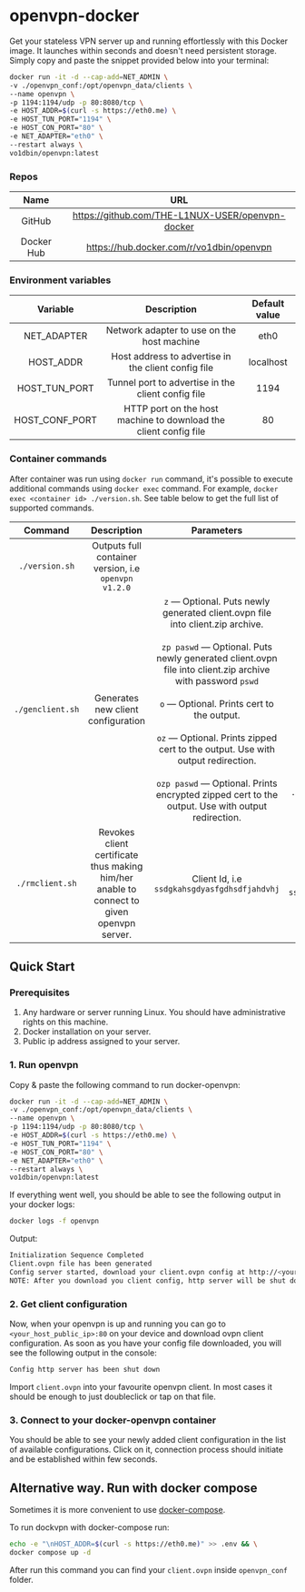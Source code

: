# openvpn-docker

Get your stateless VPN server up and running effortlessly with this Docker image. It launches within seconds and doesn't need persistent storage. Simply copy and paste the snippet provided below into your terminal:

```bash
docker run -it -d --cap-add=NET_ADMIN \
-v ./openvpn_conf:/opt/openvpn_data/clients \
--name openvpn \
-p 1194:1194/udp -p 80:8080/tcp \
-e HOST_ADDR=$(curl -s https://eth0.me) \
-e HOST_TUN_PORT="1194" \
-e HOST_CON_PORT="80" \
-e NET_ADAPTER="eth0" \
--restart always \
vo1dbin/openvpn:latest 
```

### Repos

| Name | URL |
| :--: | :-----: |
| GitHub | <https://github.com/THE-L1NUX-USER/openvpn-docker> |
| Docker Hub | <https://hub.docker.com/r/vo1dbin/openvpn> |


### Environment variables

| Variable | Description | Default value |
| :------: | :---------: | :-----------: |
| NET_ADAPTER | Network adapter to use on the host machine | eth0 |
| HOST_ADDR | Host address to advertise in the client config file | localhost |
| HOST_TUN_PORT | Tunnel port to advertise in the client config file | 1194 |
| HOST_CONF_PORT | HTTP port on the host machine to download the client config file | 80 |


### Container commands

After container was run using `docker run` command, it's possible to execute additional commands using `docker exec` command. For example, `docker exec <container id> ./version.sh`. See table below to get the full list of supported commands.

| Command  | Description | Parameters | Example |
| :------: | :---------: | :--------: | :-----: |
| `./version.sh` | Outputs full container version, i.e `openvpn v1.2.0` |  | `docker exec openvpn ./version.sh` |
| `./genclient.sh` | Generates new client configuration | `z` — Optional. Puts newly generated client.ovpn file into client.zip archive.<br><br>`zp paswd` — Optional. Puts newly generated client.ovpn file into client.zip archive with password `pswd` <br><br>`o` — Optional. Prints cert to the output. <br><br>`oz` — Optional. Prints zipped cert to the output. Use with output redirection. <br><br>`ozp paswd` — Optional. Prints encrypted zipped cert to the output. Use with output redirection. | `docker exec openvpn ./genclient.sh`<br><br>`docker exec openvpn ./genclient.sh z`<br><br>`docker exec openvpn ./genclient.sh zp 123` <br><br>`docker exec openvpn ./genclient.sh o > client.ovpn`<br><br>`docker exec openvpn ./genclient.sh oz > client.zip` <br><br>`docker exec openvpn ./genclient.sh ozp paswd > client.zip`| 
 | `./rmclient.sh` | Revokes client certificate thus making him/her anable to connect to given openvpn server. | Client Id, i.e `ssdgkahsgdyasfgdhsdfjahdvhj` | `docker exec openvpn ./rmclient.sh ssdgkahsgdyasfgdhsdfjahdvhj` |


## Quick Start

### Prerequisites

1. Any hardware or server running Linux. You should have administrative rights on this machine.
2. Docker installation on your server.
3. Public ip address assigned to your server.

### 1. Run openvpn

Copy & paste the following command to run docker-openvpn:<br>

```bash
docker run -it -d --cap-add=NET_ADMIN \
-v ./openvpn_conf:/opt/openvpn_data/clients \
--name openvpn \
-p 1194:1194/udp -p 80:8080/tcp \
-e HOST_ADDR=$(curl -s https://eth0.me) \
-e HOST_TUN_PORT="1194" \
-e HOST_CON_PORT="80" \
-e NET_ADAPTER="eth0" \
--restart always \
vo1dbin/openvpn:latest 
```
If everything went well, you should be able to see the following output in your docker logs:
```bash
docker logs -f openvpn
```
Output:
```bash
Initialization Sequence Completed
Client.ovpn file has been generated
Config server started, download your client.ovpn config at http://<your_host_public_ip>:80/
NOTE: After you download you client config, http server will be shut down!
 ```

### 2. Get client configuration

Now, when your openvpn is up and running you can go to `<your_host_public_ip>:80` on your device and download ovpn client configuration.
As soon as you have your config file downloaded, you will see the following output in the console:

```bash
Config http server has been shut down
```

Import `client.ovpn` into your favourite openvpn client. In most cases it should be enough to just doubleclick or tap on that file.

### 3. Connect to your docker-openvpn container

You should be able to see your newly added client configuration in the list of available configurations. Click on it, connection process should initiate and be established within few seconds.

## Alternative way. Run with docker compose

Sometimes it is more convenient to use [docker-compose](https://docs.docker.com/compose/).

To run dockvpn with docker-compose run:

```bash
echo -e "\nHOST_ADDR=$(curl -s https://eth0.me)" >> .env && \
docker compose up -d
```

After run this command you can find your `client.ovpn` inside `openvpn_conf` folder.

